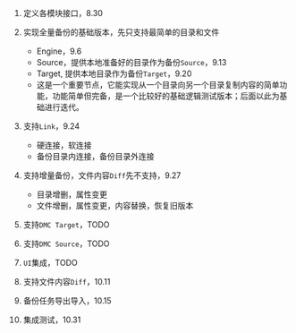 1. 定义各模块接口，8.30
2. 实现全量备份的基础版本，先只支持最简单的目录和文件

    - Engine，9.6
    - Source，提供本地准备好的目录作为备份`Source`，9.13
    - Target, 提供本地目录作为备份`Target`，9.20

    * 这是一个重要节点，它能实现从一个目录向另一个目录复制内容的简单功能，功能简单但完备，是一个比较好的基础逻辑测试版本；后面以此为基础进行迭代。

3. 支持`Link`，9.24
    - 硬连接，软连接
    - 备份目录内连接，备份目录外连接
4. 支持增量备份，文件内容`Diff`先不支持，9.27
    - 目录增删，属性变更
    - 文件增删，属性变更，内容替换，恢复旧版本
5. 支持`DMC Target`，TODO
6. 支持`DMC Source`，TODO
7. `UI`集成，TODO
8. 支持文件内容`Diff`，10.11
9. 备份任务导出导入，10.15
10. 集成测试，10.31
